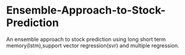 # Ensemble-Approach-to-Stock-Prediction
An ensemble approach to stock prediction using long short term memory(lstm),support vector regression(svr) and multiple regression.
